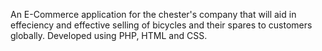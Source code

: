 An E-Commerce application for the chester's company that will aid in effeciency and effective selling of bicycles and their spares to customers globally. 
Developed using PHP, HTML and CSS. 

